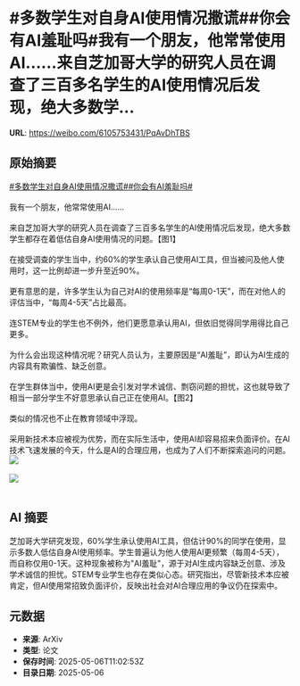 # #多数学生对自身AI使用情况撒谎##你会有AI羞耻吗#我有一个朋友，他常常使用AI……来自芝加哥大学的研究人员在调查了三百多名学生的AI使用情况后发现，绝大多数学...

**URL**: https://weibo.com/6105753431/PqAvDhTBS

## 原始摘要

<a href="https://m.weibo.cn/search?containerid=231522type%3D1%26t%3D10%26q%3D%23%E5%A4%9A%E6%95%B0%E5%AD%A6%E7%94%9F%E5%AF%B9%E8%87%AA%E8%BA%ABAI%E4%BD%BF%E7%94%A8%E6%83%85%E5%86%B5%E6%92%92%E8%B0%8E%23&amp;extparam=%23%E5%A4%9A%E6%95%B0%E5%AD%A6%E7%94%9F%E5%AF%B9%E8%87%AA%E8%BA%ABAI%E4%BD%BF%E7%94%A8%E6%83%85%E5%86%B5%E6%92%92%E8%B0%8E%23" data-hide=""><span class="surl-text">#多数学生对自身AI使用情况撒谎#</span></a><a href="https://m.weibo.cn/search?containerid=231522type%3D1%26t%3D10%26q%3D%23%E4%BD%A0%E4%BC%9A%E6%9C%89AI%E7%BE%9E%E8%80%BB%E5%90%97%23&amp;extparam=%23%E4%BD%A0%E4%BC%9A%E6%9C%89AI%E7%BE%9E%E8%80%BB%E5%90%97%23" data-hide=""><span class="surl-text">#你会有AI羞耻吗#</span></a><br><br>我有一个朋友，他常常使用AI……<br><br>来自芝加哥大学的研究人员在调查了三百多名学生的AI使用情况后发现，绝大多数学生都存在着低估自身AI使用情况的问题。【图1】<br><br>在接受调查的学生当中，约60%的学生承认自己使用AI工具，但当被问及他人使用时，这一比例却进一步升至近90%。<br><br>更有意思的是，许多学生认为自己对AI的使用频率是“每周0-1天”，而在对他人的评估当中，“每周4-5天”占比最高。<br><br>连STEM专业的学生也不例外，他们更愿意承认用AI，但依旧觉得同学用得比自己更多。<br><br>为什么会出现这种情况呢？研究人员认为，主要原因是“AI羞耻”，即认为AI生成的内容具有欺骗性、缺乏创意。<br><br>在学生群体当中，使用AI更是会引发对学术诚信、剽窃问题的担忧，这也就导致了相当一部分学生不好意思承认自己正在使用AI。【图2】<br><br>类似的情况也不止在教育领域中浮现。<br><br>采用新技术本应被视为优势，而在实际生活中，使用AI却容易招来负面评价。在AI技术飞速发展的今天，什么是AI的合理应用，也成为了人们不断探索追问的问题。<img style="" src="https://tvax4.sinaimg.cn/large/006Fd7o3gy1i15vsrs0e2j30pw0jujsx.jpg" referrerpolicy="no-referrer"><br><br><img style="" src="https://tvax1.sinaimg.cn/large/006Fd7o3gy1i15vsti0s5j30tg0aiq5i.jpg" referrerpolicy="no-referrer"><br><br>

## AI 摘要

芝加哥大学研究发现，60%学生承认使用AI工具，但估计90%的同学在使用，显示多数人低估自身AI使用频率。学生普遍认为他人使用AI更频繁（每周4-5天），而自称仅用0-1天。这种现象被称为"AI羞耻"，源于对AI生成内容缺乏创意、涉及学术诚信的担忧。STEM专业学生也存在类似心态。研究指出，尽管新技术本应被肯定，但AI使用常招致负面评价，反映出社会对AI合理应用的争议仍在探索中。

## 元数据

- **来源**: ArXiv
- **类型**: 论文
- **保存时间**: 2025-05-06T11:02:53Z
- **目录日期**: 2025-05-06
